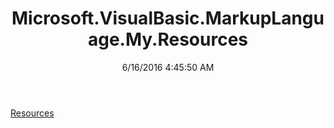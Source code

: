 ﻿---
title: Microsoft.VisualBasic.MarkupLanguage.My.Resources
date: 6/16/2016 4:45:50 AM
---

[Resources](T-Microsoft.VisualBasic.MarkupLanguage.My.Resources.Resources.html)

